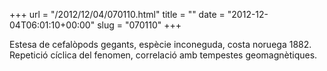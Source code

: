 +++
url = "/2012/12/04/070110.html"
title = ""
date = "2012-12-04T06:01:10+00:00"
slug = "070110"
+++

<p>Estesa de cefalòpods gegants, espècie inconeguda, costa noruega 1882. Repetició cíclica del fenomen, correlació amb tempestes geomagnètiques.</p>
